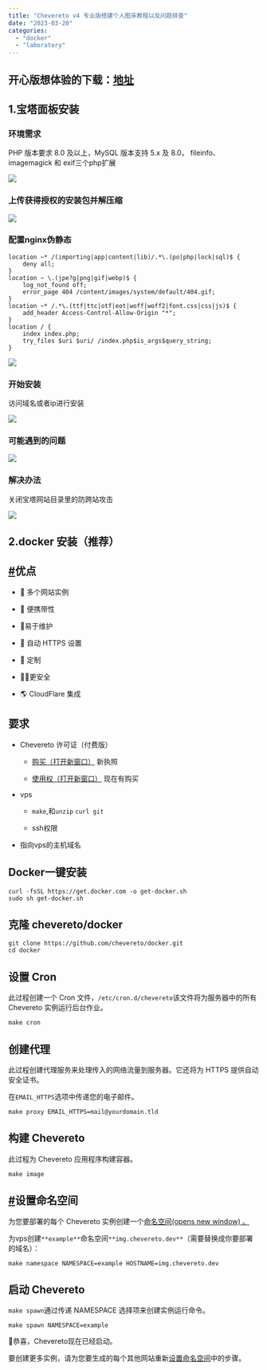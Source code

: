 ```yaml
---
title: "Chevereto v4 专业版搭建个人图床教程以及问题排查"
date: "2023-03-20"
categories: 
  - "docker"
  - "laboratory"
---
```


## **开心版想体验的下载：[地址](https://alist.lycoris.beauty/d/onedrive/Wordpress-%20Plugins/chevereto_4.0.1.zip?sign=ejZIMIw2L9YgkwNXr5kNhh1cawOrWk6kCf8hwiyC2Ok=:0)**

## 1.宝塔面板安装

### 环境需求

PHP 版本要求 8.0 及以上，MySQL 版本支持 5.x 及 8.0， fileinfo、imagemagick 和 exif三个php扩展

![](https://catcat.blog/wp-content/uploads/2023/10/image-47.png)

### 上传获得授权的安装包并解压缩

![](https://catcat.blog/wp-content/uploads/2023/10/image-48.png)

### 配置nginx伪静态

```
location ~* /(importing|app|content|lib)/.*\.(po|php|lock|sql)$ {
    deny all;
}
location ~ \.(jpe?g|png|gif|webp)$ {
    log_not_found off;
    error_page 404 /content/images/system/default/404.gif;
}
location ~* /.*\.(ttf|ttc|otf|eot|woff|woff2|font.css|css|js)$ {
    add_header Access-Control-Allow-Origin "*";
}
location / {
    index index.php;
    try_files $uri $uri/ /index.php$is_args$query_string;
}
```

![](https://catcat.blog/wp-content/uploads/2023/10/image-49.png)

### 开始安装

访问域名或者ip进行安装

![](https://catcat.blog/wp-content/uploads/2023/10/image-50.png)

### 可能遇到的问题

![](https://catcat.blog/wp-content/uploads/2023/10/image-51.png)

### 解决办法

关闭宝塔网站目录里的防跨站攻击

![](https://catcat.blog/wp-content/uploads/2023/10/image-52.png)

## 2.docker 安装（推荐）

## [#](#advantages)优点

- 🤹 多个网站实例

- 📱 便携带性

- 🌈易于维护

- 🔐 自动 HTTPS 设置

- 🎨 定制

- 👮‍♂️更安全

- 🌎 CloudFlare 集成

## 要求

- Chevereto 许可证（付费版）
    - [购买（打开新窗口）](https://chevereto.com/pricing) 新执照
    
    - [使用权（打开新窗口）](https://chevereto.com/panel/license) 现在有购买

- vps
    - `make`,和`unzip` `curl git`
    
    - ssh权限

- 指向vps的主机域名

## Docker一键安装

```
curl -fsSL https://get.docker.com -o get-docker.sh
sudo sh get-docker.sh
```

## 克隆 chevereto/docker

```
git clone https://github.com/chevereto/docker.git
cd docker
```

## 设置 Cron

此过程创建一个 Cron 文件，`/etc/cron.d/chevereto`该文件将为服务器中的所有 Chevereto 实例运行后台作业。

```
make cron
```

## 创建代理

此过程创建代理服务来处理传入的网络流量到服务器。它还将为 HTTPS 提供自动安全证书。

在`EMAIL_HTTPS`选项中传递您的电子邮件。

```
make proxy EMAIL_HTTPS=mail@yourdomain.tld
```

## 构建 Chevereto

此过程为 Chevereto 应用程序构建容器。

```
make image
```

## [#](#setup-namespace)设置命名空间

为您要部署的每个 Chevereto 实例创建一个[命名空间(opens new window) 。](https://github.com/chevereto/docker/blob/4.0/docs/NAMESPACE.md)

为vps创建`**example**`命名空间`**img.chevereto.dev**`（需要替换成你要部署的域名）：

```
make namespace NAMESPACE=example HOSTNAME=img.chevereto.dev
```

## 启动 Chevereto

`make spawn`通过传递 NAMESPACE 选择项来创建实例运行命令。

```
make spawn NAMESPACE=example
```

🎉恭喜，Chevereto现在已经启动。

要创建更多实例，请为您要生成的每个其他网站重新[设置命名空间](#setup-namespace)中的步骤。
